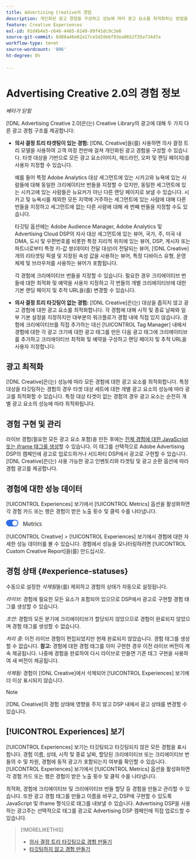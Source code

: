 ```yaml
---
title: Advertising Creative의 경험
description: 개인화된 광고 경험을 구성하고 성능에 따라 광고 요소를 최적화하는 방법을 알아봅니다.
feature: Creative Experiences
exl-id: 91d4b4e5-c646-4485-8149-89f41dc9c3e6
source-git-commit: 8d88a46e82a17ce5d2debf93ea0652f35a734d7a
workflow-type: tm+mt
source-wordcount: '806'
ht-degree: 0%

---
```


# Advertising Creative 2.0의 경험 정보

*베타가 닫힘*

<!-- Revisit Description metadata -->

<!-- MORE -->

[!DNL Advertising Creative 2.0]은(는) Creative Library의 광고에 대해 두 가지 다른 광고 경험 구조를 제공합니다<!-- can use a single library only -->:

* **의사 결정 트리 타겟팅이 있는 경험:** [!DNL Creative]을(를) 사용하면 의사 결정 트리 모델을 사용하여 고객 여정 전반에 걸쳐 개인화된 광고 경험을 구성할 수 있습니다. 타겟 대상을 기반으로 모든 광고 요소(이미지, 헤드라인, 오퍼 및 랜딩 페이지)를 사용자 지정할 수 있습니다.

  예를 들어 특정 Adobe Analytics 대상 세그먼트에 있는 시카고와 뉴욕에 있는 사람들에 대해 동일한 크리에이티브 번들을 지정할 수 있지만, 동일한 세그먼트에 있는 시카고에 있는 사람들은 뉴요커가 아닌 다른 랜딩 페이지로 보낼 수 있습니다. 시카고 및 뉴욕시를 제외한 모든 지역에 거주하는 세그먼트에 있는 사람에 대해 다른 번들을 지정하고 세그먼트에 없는 다른 사람에 대해 세 번째 번들을 지정할 수도 있습니다.

  타깃팅 옵션에는 Adobe Audience Manager, Adobe Analytics 및 Advertising Cloud DSP의 자사 대상 세그먼트에 있는 뷰어, 국가, 주, 미국 내 DMA, 도시 및 우편번호를 비롯한 특정 지리적 위치에 있는 뷰어, DSP, 게시자 또는 파트너로부터 특정 키-값 쌍(데이터 전달 대상)이 전달되는 뷰어, [!DNL Creative]개의 리타겟팅 픽셀 및 지정된 속성 값을 사용하는 뷰어, 특정 디바이스 유형, 운영 체제 및 브라우저를 사용하는 뷰어가 포함됩니다.

  각 경험에 크리에이티브 번들을 지정할 수 있습니다. 필요한 경우 크리에이티브 번들에 대한 최적화 및 예약을 사용자 지정하고 각 번들의 개별 크리에이티브에 대한 기본 랜딩 페이지 및 추적 URL<!-- and any flexible attributes -->을(를) 변경할 수 있습니다.

* **의사 결정 트리 타깃팅이 없는 경험:** [!DNL Creative]은(는) 대상을 좁히지 않고 광고 경험에 대한 광고 요소를 최적화합니다.<!-- For first-party creatives, [!DNL Creative] serves the ads. --> 각 경험에 대해 시작 및 종료 날짜와 일부 기본 설정을 지정하지만 대부분의 워크플로가 경험 내에 직접 있지 않습니다. 경험에 크리에이티브를 직접 추가하는 대신 [!UICONTROL Tag Manager] 내에서 경험에 대한 각 광고 크기에 대한 광고 태그를 만든 다음 광고 태그에 크리에이티브를 추가하고 크리에이티브 최적화 및 예약을 구성하고 랜딩 페이지 및 추적 URL을 사용자 지정합니다.

## 광고 최적화

<!-- MORE -->
[!DNL Creative]은(는) 성능에 따라 모든 경험에 대한 광고 요소를 최적화합니다. 특정 대상을 타깃팅하는 경험의 경우 타겟 대상 세트에 대한 개별 광고 요소의 성능에 따라 광고를 최적화할 수 있습니다. 특정 대상 타겟이 없는 경험의 경우 광고 요소는 순전히 개별 광고 요소의 성능에 따라 최적화됩니다.

## 경험 구현 및 관리

라이브 경험(필요한 모든 광고 요소 포함)을 만든 후에는 [전체 경험에 대한 JavaScript 또는 iframe 태그를 생성](experience-tag-export.md)할 수 있습니다. 이 태그를 선택적으로 Adobe Advertising DSP의 캠페인에 광고로 업로드하거나 서드파티 DSP에서 광고로 구현할 수 있습니다. [!DNL Creative]은(는) 사용 가능한 광고 인벤토리와 타겟팅 및 광고 순환 옵션에 따라 경험 광고를 제공합니다.

## 경험에 대한 성능 데이터

[!UICONTROL Experiences] 보기에서 [!UICONTROL Metrics] 옵션을 활성화하면 각 경험 카드 또는 행은 경험이 받은 노출 횟수 및 클릭 수를 나타냅니다.

![지표 옵션](/help/creative/assets/metrics-option.png "지표 옵션")

<!-- insert screen shot of Metrics option?  If not, then add instructions elsewhere -->

<!-- I don't see this as of 1/9; why only in the table view?   You can also add conversion columns in the table view. -->

[!UICONTROL Creative] > [!UICONTROL Experiences] 보기에서 경험에 대한 자세한 성능 데이터를 볼 수 있습니다. 경험에서 성능을 모니터링하려면 [!UICONTROL Custom Creative Report]을(를) 만드십시오.

<!--
You can [view detailed performance data for any experience](experience-performance-details.md) from the Creative > Experiences view. To monitor performance across your experiences, [create custom reports](/help/dsp/reports/report-create.md).
-->

## 경험 상태 {#experience-statuses}

<!-- verify that these are all still the same -->

수동으로 설정한 *삭제됨*&#x200B;을(를) 제외하고 경험의 상태가 자동으로 설정됩니다.

*라이브:* 경험에 필요한 모든 요소가 포함되어 있으므로 DSP에서 광고로 구현할 경험 태그를 생성할 수 있습니다. <!-- A live experience may be scheduled to start in the future -->

*초안:* 경험의 모든 분기에 크리에이티브가 할당되지 않았으므로 경험이 완료되지 않았으며 경험 태그를 생성할 수 없습니다.

*처리 중:* 이전 라이브 경험이 편집되었지만 현재 완료되지 않았습니다. 경험 태그를 생성할 수 없습니다. **참고:** 경험에 대한 경험 태그를 이미 구현한 경우 이전 라이브 버전이 계속 제공됩니다. 나중에 경험을 완료하여 다시 라이브로 만들면 기존 태그 구현을 사용하여 새 버전이 제공됩니다.

*삭제됨:* 경험이 [!DNL Creative]에서 삭제되어 [!UICONTROL Experiences] 보기에 더 이상 표시되지 않습니다.

>[!NOTE]
>
>[!DNL Creative]의 경험 상태에 영향을 주지 않고 DSP 내에서 광고 상태를 변경할 수 있습니다.

## [!UICONTROL Experiences] 보기

[!UICONTROL Experiences] 보기는 타깃팅되고 타깃팅되지 않은 모든 경험을 표시합니다. 경험 이름, 상태, 시작 및 종료 날짜, 할당된 크리에이티브 또는 크리에이티브 번들의 수 및 차원, 경험에 동적 광고가 포함되는지 여부를 확인할 수 있습니다. [!UICONTROL Experiences] 보기에서 [!UICONTROL Metrics] 옵션을 활성화하면 각 경험 카드 또는 행은 경험이 받은 노출 횟수 및 클릭 수를 나타냅니다.

최적화, 경험에 크리에이티브 및 크리에이티브 번들 할당 등 경험을 만들고 관리할 수 있습니다. 또한 광고 경험 태그를 만들고 이름을 바꾸고, DSP에 구현할 수 있도록 JavaScript 및 iframe 형식으로 태그를 내보낼 수 있습니다. Advertising DSP을 사용하는 광고주는 선택적으로 태그를 광고로 Advertising DSP 캠페인에 직접 업로드할 수 있습니다.

<!--
### Available actions

* [Download data within the view](experience-download-view.md)

        + [Assign and unassign creative bundles to a final node](/help/creative/experiences/experience-assign-creative-bundles.md)
* Experiences with decision tree targeting: [Create](/help/creative/experiences/experience-create-targeting.md) and [edit](/help/creative/experiences/experience-edit-targeting.md) experiences, [assign and unassign creative bundles](/help/creative/experiences/experience-assign-creative-bundles.md), [customize creative optimization and scheduling](/help/creative/experiences/experience-optimization-scheduling-targeting.md), and [customize the tracking URLs for creatives](/help/creative/experiences/experience-tracking-urls-targeting.md)

* Experiences without decision tree targeting: [Create](experience-create-no-targeting.md) and [edit](/help/creative/experiences/experience-edit-no-targeting.md)

* [Clone](experience-clone.md) an experience

* [Preview](experience-preview.md) an experience

* [Share a demo URL](experience-share-demo-url.md) for an experience

* [Export ad tags for an experience](experience-tag-export.md)

* [Delete](experience-delete.md) an experience

-->

<!-- You can add or remove labels for your experiences.-->

<!-- Add links to workflows once they're done -->

>[!MORELIKETHIS]
>
>* [의사 결정 트리 타깃팅으로 경험 만들기](experience-create-targeting.md)
>* [타깃팅하지 않고 경험 만들기](experience-create-no-targeting.md)
